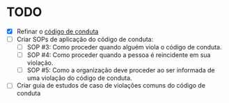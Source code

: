 # TODO

- [x] Refinar o [código de conduta](codigo-de-conduta.md)
- [ ] Criar SOPs de aplicação do código de conduta:
  - [ ] SOP #3: Como proceder quando alguém viola o código de conduta.
  - [ ] SOP #4: Como proceder quando a pessoa é reincidente em sua violação.
  - [ ] SOP #5: Como a organização deve proceder ao ser informada de uma violação do código de conduta.
- [ ] Criar guia de estudos de caso de violações comuns do código de conduta
